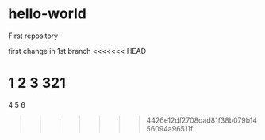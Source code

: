 # hello-world
First repository

first change in 1st branch
<<<<<<< HEAD

 1 2 3
321
=======
4 5 6
>>>>>>> 4426e12df2708dad81f38b079b1456094a96511f
